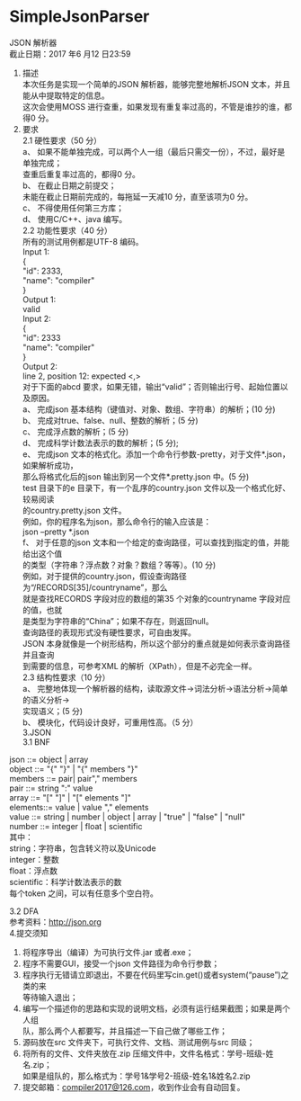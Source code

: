 # SimpleJsonParser
JSON 解析器       
截止日期：2017 年6 月12 日23:59     
1. 描述     
本次任务是实现一个简单的JSON 解析器，能够完整地解析JSON 文本，并且能从中提取特定的信息。        
这次会使用MOSS 进行查重，如果发现有重复率过高的，不管是谁抄的谁，都得0 分。         
2. 要求      
2.1 硬性要求（50 分）     
a、 如果不能单独完成，可以两个人一组（最后只需交一份），不过，最好是单独完成；     
查重后重复率过高的，都得0 分。     
b、 在截止日期之前提交；    
未能在截止日期前完成的，每拖延一天减10 分，直至该项为0 分。    
c、 不得使用任何第三方库；   
d、 使用C/C++、java 编写。  
2.2 功能性要求（40 分）   
所有的测试用例都是UTF-8 编码。   
Input 1:  
{   
"id": 2333,     
"name": "compiler"    
}   
Output 1:    
valid    
Input 2:    
{   
"id": 2333  
"name": "compiler"   
}    
Output 2:    
line 2, position 12: expected <,>    
对于下面的abcd 要求，如果无错，输出“valid”；否则输出行号、起始位置以及原因。   
a、 完成json 基本结构（键值对、对象、数组、字符串）的解析；(10 分)   
b、 完成对true、false、null、整数的解析；(5 分)   
c、 完成浮点数的解析；(5 分)   
d、 完成科学计数法表示的数的解析；(5 分);   
e、 完成json 文本的格式化。添加一个命令行参数-pretty，对于文件*.json，如果解析成功，   
那么将格式化后的json 输出到另一个文件*.pretty.json 中。(5 分)    
test 目录下的e 目录下，有一个乱序的country.json 文件以及一个格式化好、较易阅读   
的country.pretty.json 文件。   
例如，你的程序名为json，那么命令行的输入应该是：   
json –pretty *.json   
f、 对于任意的json 文本和一个给定的查询路径，可以查找到指定的值，并能给出这个值  
的类型（字符串？浮点数？对象？数组？等等）。(10 分)   
例如，对于提供的country.json，假设查询路径为“/RECORDS[35]/countryname”，那么   
就是查找RECORDS 字段对应的数组的第35 个对象的countryname 字段对应的值，也就   
是类型为字符串的“China”；如果不存在，则返回null。   
查询路径的表现形式没有硬性要求，可自由发挥。   
JSON 本身就像是一个树形结构，所以这个部分的重点就是如何表示查询路径并且查询   
到需要的信息，可参考XML 的解析（XPath），但是不必完全一样。     
2.3 结构性要求（10 分）   
a、 完整地体现一个解析器的结构，读取源文件->词法分析->语法分析->简单的语义分析->   
实现语义；(5 分)   
b、 模块化，代码设计良好，可重用性高。（5 分）  
3.JSON  
3.1 BNF  

json ::= object | array   
object ::= "{" "}" | "{" members "}"    
members ::= pair| pair"," members  
pair ::= string ":" value  
array ::= "[" "]" | "[" elements "]"  
elements::= value | value "," elements  
value ::= string | number | object | array | "true" | "false" | "null"  
number ::= integer | float | scientific     
其中：  
string：字符串，包含转义符以及Unicode  
integer：整数  
float：浮点数  
scientific：科学计数法表示的数  
每个token 之间，可以有任意多个空白符。 

3.2 DFA  
参考资料：http://json.org  
4.提交须知  
1) 将程序导出（编译）为可执行文件.jar 或者.exe；  
2) 程序不需要GUI，接受一个json 文件路径为命令行参数；  
3) 程序执行无错请立即退出，不要在代码里写cin.get()或者system(“pause”)之类的来  
等待输入退出；  
4) 编写一个描述你的思路和实现的说明文档，必须有运行结果截图；如果是两个人组  
队，那么两个人都要写，并且描述一下自己做了哪些工作； 
5) 源码放在src 文件夹下，可执行文件、文档、测试用例与src 同级；  
6) 将所有的文件、文件夹放在.zip 压缩文件中，文件名格式：学号-班级-姓名.zip；  
如果是组队的，那么格式为：学号1&学号2-班级-姓名1&姓名2.zip    
7) 提交邮箱：compiler2017@126.com，收到作业会有自动回复。  
